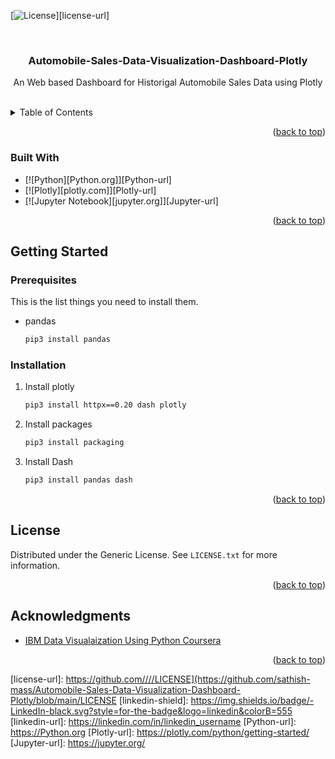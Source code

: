 <!-- Improved compatibility of back to top link: See: https://github.com/othneildrew/Best-README-Template/pull/73 -->
<a name="readme-top"></a>
<!--
*** Thanks for checking out the Best-README-Template. If you have a suggestion
*** that would make this better, please fork the repo and create a pull request
*** or simply open an issue with the tag "enhancement".
*** Don't forget to give the project a star!
*** Thanks again! Now go create something AMAZING! :D
-->



<!-- PROJECT SHIELDS -->
<!--
*** I'm using markdown "reference style" links for readability.
*** Reference links are enclosed in brackets [ ] instead of parentheses ( ).
*** See the bottom of this document for the declaration of the reference variables
*** for contributors-url, forks-url, etc. This is an optional, concise syntax you may use.
*** https://www.markdownguide.org/basic-syntax/#reference-style-links
-->
[![License][license-shield]][license-url]




<!-- PROJECT LOGO -->
<br />
<div align="center">

<h3 align="center">Automobile-Sales-Data-Visualization-Dashboard-Plotly</h3>

  <p align="center">
    An Web based Dashboard for Historigal Automobile Sales Data using Plotly
    <br />
    <br />
  </p>
</div>



<!-- TABLE OF CONTENTS -->
<details>
  <summary>Table of Contents</summary>
  <ol>
    <li>
      <a href="#about-the-project">About The Project</a>
      <ul>
        <li><a href="#built-with">Built With</a></li>
      </ul>
    </li>
    <li>
      <a href="#getting-started">Getting Started</a>
      <ul>
        <li><a href="#prerequisites">Prerequisites</a></li>
        <li><a href="#installation">Installation</a></li>
      </ul>
    </li>
    <li><a href="#acknowledgments">Acknowledgments</a></li>
  </ol>
</details>



<p align="right">(<a href="#readme-top">back to top</a>)</p>



### Built With

* [![Python][Python.org]][Python-url]
* [![Plotly][plotly.com]][Plotly-url]
* [![Jupyter Notebook][jupyter.org]][Jupyter-url]

<p align="right">(<a href="#readme-top">back to top</a>)</p>



<!-- GETTING STARTED -->
## Getting Started

### Prerequisites

This is the list things you need to install them.
* pandas
  ```sh
  pip3 install pandas
  ```

### Installation

1. Install plotly
   ```sh
   pip3 install httpx==0.20 dash plotly
   ```
2. Install packages
   ```sh
   pip3 install packaging
   ```
3. Install Dash
   ```sh
   pip3 install pandas dash
   ```


<p align="right">(<a href="#readme-top">back to top</a>)</p>


<!-- LICENSE -->
## License

Distributed under the Generic License. See `LICENSE.txt` for more information.

<p align="right">(<a href="#readme-top">back to top</a>)</p>


<!-- ACKNOWLEDGMENTS -->
## Acknowledgments

* [IBM Data Visualaization Using Python Coursera](https://www.coursera.org/learn/python-for-data-visualization/)

<p align="right">(<a href="#readme-top">back to top</a>)</p>



<!-- MARKDOWN LINKS & IMAGES -->
[license-shield]: https://img.shields.io/github/license/github_username/repo_name.svg?style=for-the-badge
[license-url]: https://github.com////LICENSE](https://github.com/sathish-mass/Automobile-Sales-Data-Visualization-Dashboard-Plotly/blob/main/LICENSE
[linkedin-shield]: https://img.shields.io/badge/-LinkedIn-black.svg?style=for-the-badge&logo=linkedin&colorB=555
[linkedin-url]: https://linkedin.com/in/linkedin_username
[Python-url]: https://Python.org 
[Plotly-url]: https://plotly.com/python/getting-started/
[Jupyter-url]: https://jupyter.org/

